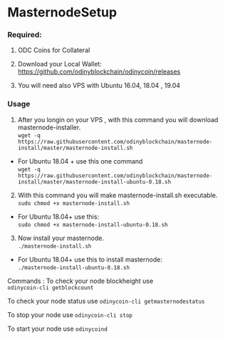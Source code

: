 # MasternodeSetup

### Required:

1. ODC Coins for Collateral <br>

2. Download your Local Wallet: https://github.com/odinyblockchain/odinycoin/releases

3. You will need also VPS with Ubuntu 16.04, 18.04 , 19.04

### Usage

1. After you longin on your VPS , with this command you will download masternode-installer.   
`wget -q https://raw.githubusercontent.com/odinyblockchain/masternode-install/master/masternode-install.sh`  
- For Ubuntu 18.04 + use this one command   
`wget -q https://raw.githubusercontent.com/odinyblockchain/masternode-install/master/masternode-install-ubuntu-0.18.sh` 

2. With this command you will make masternode-install.sh executable.  
`sudo chmod +x masternode-install.sh` <br>

- For Ubuntu 18.04+ use this: <br>
`sudo chmod +x masternode-install-ubuntu-0.18.sh` <br>

3. Now install your masternode.  
`./masternode-install.sh`

- For Ubuntu 18.04+ use this to install masternode: <br>
`./masternode-install-ubuntu-0.18.sh`

Commands : 
To check your node blockheight use  
`odinycoin-cli getblockcount`

To check your node status use 
`odinycoin-cli getmasternodestatus`

To stop your node use 
`odinycoin-cli stop`

To start your node use 
`odinycoind`

